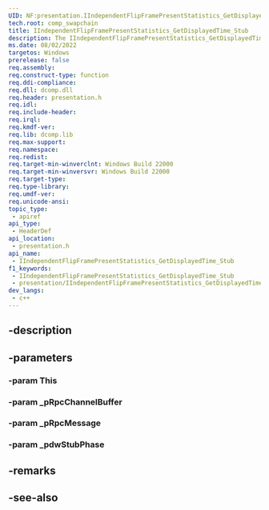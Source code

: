```yaml
---
UID: NF:presentation.IIndependentFlipFramePresentStatistics_GetDisplayedTime_Stub
tech.root: comp_swapchain
title: IIndependentFlipFramePresentStatistics_GetDisplayedTime_Stub
description: The IIndependentFlipFramePresentStatistics_GetDisplayedTime_Stub function gets the time the present was displayed.
ms.date: 08/02/2022
targetos: Windows
prerelease: false
req.assembly: 
req.construct-type: function
req.ddi-compliance: 
req.dll: dcomp.dll
req.header: presentation.h
req.idl: 
req.include-header: 
req.irql: 
req.kmdf-ver: 
req.lib: dcomp.lib
req.max-support: 
req.namespace: 
req.redist: 
req.target-min-winverclnt: Windows Build 22000
req.target-min-winversvr: Windows Build 22000
req.target-type: 
req.type-library: 
req.umdf-ver: 
req.unicode-ansi: 
topic_type:
 - apiref
api_type:
 - HeaderDef
api_location:
 - presentation.h
api_name:
 - IIndependentFlipFramePresentStatistics_GetDisplayedTime_Stub
f1_keywords:
 - IIndependentFlipFramePresentStatistics_GetDisplayedTime_Stub
 - presentation/IIndependentFlipFramePresentStatistics_GetDisplayedTime_Stub
dev_langs:
 - c++
---
```


## -description

## -parameters

### -param This

### -param _pRpcChannelBuffer

### -param _pRpcMessage

### -param _pdwStubPhase

## -remarks

## -see-also

